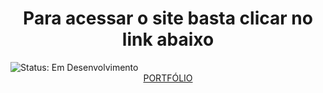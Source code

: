 <div align="center">
<h1>Para acessar o site basta clicar no link abaixo</h1>
</div>

<div>
<img src="https://img.shields.io/badge/STATUS-EM_DESENVOLVIMENTO-green" alt="Status: Em Desenvolvimento">
</div>


<div align="center">
  <a href="https://crie-seu-site.netlify.app/">PORTFÓLIO</a>
</div>
